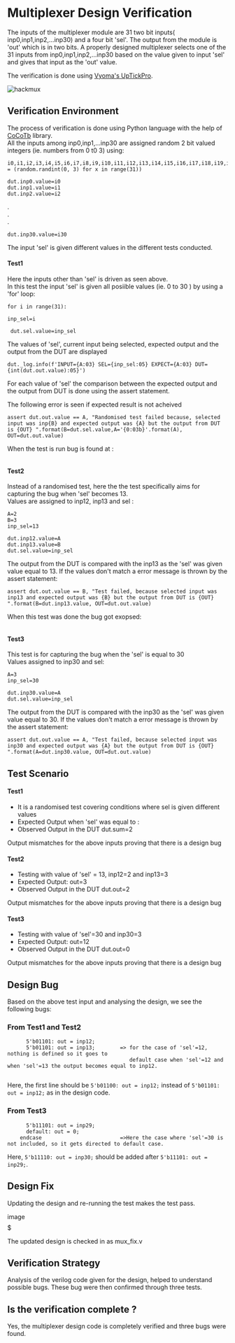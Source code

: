 # Multiplexer Design Verification
The inputs of the multiplexer module are 31 two bit inputs( inp0,inp1,inp2,...inp30) and a four bit 'sel'. The output from the module is 'out' which is in two bits. A properly designed multiplexer selects one of the 31 inputs from inp0,inp1,inp2,...inp30 based on the value given to input 'sel' and gives that input as the 'out' value.

The verification is done using [Vyoma's UpTickPro](https://vyomasystems.com).

![hackmux](https://user-images.githubusercontent.com/84652232/181822344-6db71373-f658-43a5-b73d-d7427a1ee080.png)


## Verification Environment

The process of verification is done using Python language with the help of [CoCoTb](https://www.cocotb.org/) library.
<br> All the inputs among inp0,inp1,...inp30 are assigned random 2 bit valued integers (ie. numbers from 0 t0 3) using:

```
i0,i1,i2,i3,i4,i5,i6,i7,i8,i9,i10,i11,i12,i13,i14,i15,i16,i17,i18,i19,i20,i21,i22,i23,i24,i25,i26,i27,i28,i29,i30 = (random.randint(0, 3) for x in range(31))
```
```
dut.inp0.value=i0
dut.inp1.value=i1
dut.inp2.value=i2
```
.<br>.<br>.<br>
```
dut.inp30.value=i30
```
The input 'sel' is given different values in the different tests conducted.

#### Test1 ####

Here the inputs other than 'sel' is driven as seen above.<br>
In this test the input 'sel' is given all posiible values (ie. 0 to 30 ) by using a 'for' loop:
```
for i in range(31):
```
```
inp_sel=i
```
```
 dut.sel.value=inp_sel
 ```
 The values of 'sel', current input being selected, expected output and the output from the DUT are displayed
 ```
 dut._log.info(f'INPUT={A:03} SEL={inp_sel:05} EXPECT={A:03} DUT={int(dut.out.value):05}')
 ```
 For each value of 'sel' the comparison between the expected output and the output from DUT is done using the assert statement.

The following error is seen if expected result is not acheived
```
assert dut.out.value == A, "Randomised test failed because, selected input was inp{B} and expected output was {A} but the output from DUT is {OUT} ".format(B=dut.sel.value,A='{0:03b}'.format(A), OUT=dut.out.value)
```
When the test is run bug is found at :
```

```

#### Test2 ####
Instead of a randomised test, here the the test specifically aims for capturing the bug when 'sel' becomes 13.<br>
Values are assigned to inp12, inp13 and sel :
```
A=2
B=3 
inp_sel=13 

dut.inp12.value=A
dut.inp13.value=B
dut.sel.value=inp_sel
```
The output from the DUT is compared with the inp13 as the 'sel' was given value equal to 13. If the values don't match a error message is thrown by the assert statement:
```
assert dut.out.value == B, "Test failed, because selected input was inp13 and expected output was {B} but the output from DUT is {OUT} ".format(B=dut.inp13.value, OUT=dut.out.value)
```
When this test was done the bug got exopsed:
```

```

#### Test3 ####
This test is for capturing the bug when the 'sel' is equal to 30<br> Values assigned to inp30 and sel:

```
A=3
inp_sel=30

dut.inp30.value=A
dut.sel.value=inp_sel

```
The output from the DUT is compared with the inp30 as the 'sel' was given value equal to 30. If the values don't match a error message is thrown by the assert statement:


```
assert dut.out.value == A, "Test failed, because selected input was inp30 and expected output was {A} but the output from DUT is {OUT} ".format(A=dut.inp30.value, OUT=dut.out.value)

```


## Test Scenario ##
#### Test1
- It is a randomised test covering conditions where sel is given different values
- Expected Output when 'sel' was equal to : 
- Observed Output in the DUT dut.sum=2

Output mismatches for the above inputs proving that there is a design bug

#### Test2
- Testing with value of 'sel' = 13, inp12=2 and inp13=3
- Expected Output: out=3
- Observed Output in the DUT dut.out=2

Output mismatches for the above inputs proving that there is a design bug

#### Test3
- Testing with value of 'sel'=30 and inp30=3
- Expected Output: out=12
- Observed Output in the DUT dut.out=0

Output mismatches for the above inputs proving that there is a design bug

## Design Bug
Based on the above test input and analysing the design, we see the following bugs:

### From Test1 and Test2
```
      5'b01101: out = inp12;
      5'b01101: out = inp13;        => for the case of 'sel'=12, nothing is defined so it goes to 
                                       default case when 'sel'=12 and when 'sel'=13 the output becomes equal to inp12.
 
```
Here, the first line should be ``5'b01100: out = inp12;`` instead of ``5'b01101: out = inp12;`` as in the design code.

### From Test3
```
      5'b11101: out = inp29;                
      default: out = 0;
    endcase                         =>Here the case where 'sel'=30 is not included, so it gets directed to default case.
```
Here, ``5'b11110: out = inp30;`` should be added after ``5'b11101: out = inp29;``.

## Design Fix
Updating the design and re-running the test makes the test pass.

$$$$image$$$$$

The updated design is checked in as mux_fix.v

## Verification Strategy
Analysis of the verilog code given for the design, helped to understand possible bugs. These bug were then confirmed through three tests.

## Is the verification complete ?
Yes, the multiplexer design code is completely verified and three bugs were found.
